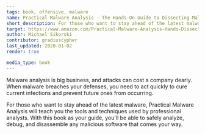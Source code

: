 ```yaml
---
tags: book, offensive, malware
name: Practical Malware Analysis - The Hands-On Guide to Dissecting Malicious Software
short_description: For those who want to stay ahead of the latest malware, Practical Malware Analysis will teach you the tools and techniques used by professional analysts.
target: https://www.amazon.com/Practical-Malware-Analysis-Hands-Dissecting-ebook-dp-B007ED2XDS/dp/B007ED2XDS/ref=mt_kindle?_encoding=UTF8&me=&qid=
author: Michael Sikorski
contributor: gradiuscypher
last_updated: 2020-01-02
render: true

media_type: book
---
```


Malware analysis is big business, and attacks can cost a company dearly. When malware breaches your defenses, you need to act quickly to cure current infections and prevent future ones from occurring.

For those who want to stay ahead of the latest malware, Practical Malware Analysis will teach you the tools and techniques used by professional analysts. With this book as your guide, you'll be able to safely analyze, debug, and disassemble any malicious software that comes your way.